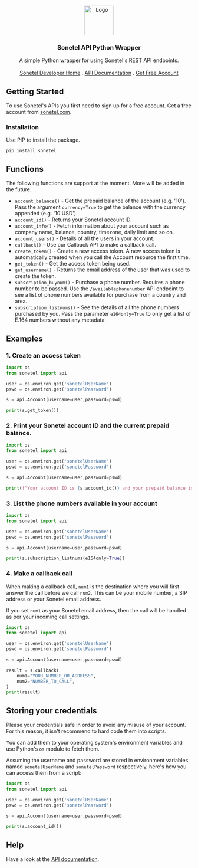 <br />
<div align="center">
  <a href="https://github.com/aashish-joshi/sonetel-python">
    <img src="https://dl.dropboxusercontent.com/s/hn4o0v378od1aoo/logo_white_background.png" alt="Logo" width="80" height="80">
  </a>

<h3 align="center">Sonetel API Python Wrapper</h3>

<p align="center">
    A simple Python wrapper for using Sonetel's REST API endpoints.
    <br />
    <br />
    <a href="https://sonetel.com/en/developer/">Sonetel Developer Home</a>
    .
    <a href="https://sonetel.com/en/developer/api-documentation/">API Documentation</a>
    .
    <a href="https://app.sonetel.com/register?tag=api-developer&simple=true">Get Free Account</a>
  </p>
</div>

## Getting Started

To use Sonetel's APIs you first need to sign up for a free account. Get a free account from <a href="https://app.sonetel.com/register?tag=api-developer&simple=true">sonetel.com</a>.

### Installation

Use PIP to install the package.

`pip install sonetel`

## Functions

The following functions are support at the moment. More will be added in the future.

- `account_balance()` - Get the prepaid balance of the account (e.g. '10'). Pass the argument `currency=True` to get the balance with the currency appended (e.g. '10 USD')
- `account_id()` - Returns your Sonetel account ID.
- `account_info()` - Fetch information about your account such as company name, balance, country, timezone, daily limit and so on.
- `account_users()` - Details of all the users in your account.
- `callback()` - Use our Callback API to make a callback call.
- `create_token()` - Create a new access token. A new access token is automatically created when you call the Account resource the first time.
- `get_token()` - Get the access token being used.
- `get_username()` - Returns the email address of the user that was used to create the token.
- `subscription_buynum()` - Purchase a phone number. Requires a phone number to be passed. Use the `/availablephonenumber` API endpoint to see a list of phone numbers available for purchase from a country and area.
- `subscription_listnums()` - See the details of all the phone numbers purchased by you. Pass the parameter `e164only=True` to only get a list of E.164 numbers without any metadata.

## Examples

### 1. Create an access token

```python
import os
from sonetel import api

user = os.environ.get('sonetelUserName')
pswd = os.environ.get('sonetelPassword')

s = api.Account(username=user,password=pswd)

print(s.get_token())
```

### 2. Print your Sonetel account ID and the current prepaid balance. 

```python
import os
from sonetel import api

user = os.environ.get('sonetelUserName')
pswd = os.environ.get('sonetelPassword')

s = api.Account(username=user,password=pswd)

print(f"Your account ID is {s.account_id()} and your prepaid balance is {s.account_balance()}.")
```

### 3. List the phone numbers available in your account

```python
import os
from sonetel import api

user = os.environ.get('sonetelUserName')
pswd = os.environ.get('sonetelPassword')

s = api.Account(username=user,password=pswd)

print(s.subscription_listnums(e164only=True))
```

### 4. Make a callback call

When making a callback call, `num1` is the destination where you will first answer the call before we call `num2`. This can be your mobile number, a SIP address or your Sonetel email address. 

If you set `num1` as your Sonetel email address, then the call will be handled as per your incoming call settings.

```python
import os
from sonetel import api

user = os.environ.get('sonetelUserName')
pswd = os.environ.get('sonetelPassword')

s = api.Account(username=user,password=pswd)

result = s.callback(
    num1="YOUR_NUMBER_OR_ADDRESS",
    num2="NUMBER_TO_CALL",
)
print(result)
```

## Storing your credentials

Please your credentials safe in order to avoid any misuse of your account. For this reason, it isn't recommend to hard code them into scripts.

You can add them to your operating system's environment variables and use Python's `os` module to fetch them.

Assuming the username and password are stored in environment variables named `sonetelUserName` and `sonetelPassword` respectively, here's how you can access them from a script:

```python
import os
from sonetel import api

user = os.environ.get('sonetelUserName')
pswd = os.environ.get('sonetelPassword')

s = api.Account(username=user,password=pswd)

print(s.account_id())
```

## Help

Have a look at the <a href="https://docs.sonetel.com">API documentation</a>.